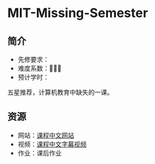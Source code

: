# MIT-Missing-Semester

## 简介

- 先修要求：
- 难度系数：🌟🌟🌟
- 预计学时：

五星推荐，计算机教育中缺失的一课。

## 资源

- 网站：[课程中文网站](https://missing-semester-cn.github.io/)
- 视频：[课程中文字幕视频](https://space.bilibili.com/518734451?spm_id_from=333.337.search-card.all.click)
- 作业：课后作业

